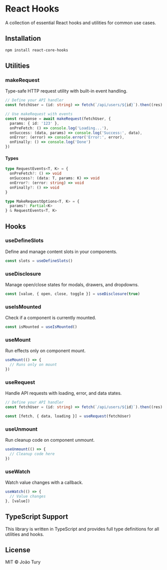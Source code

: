 # React Hooks

A collection of essential React hooks and utilities for common use cases.

## Installation

```bash
npm install react-core-hooks
```

## Utilities

### makeRequest

Type-safe HTTP request utility with built-in event handling.

```typescript
// Define your API handler
const fetchUser = (id: string) => fetch(`/api/users/${id}`).then((res) => res.json())

// Use makeRequest with events
const response = await makeRequest(fetchUser, {
  params: { id: '123' },
  onPreFetch: () => console.log('Loading...'),
  onSuccess: (data, params) => console.log('Success:', data),
  onError: (error) => console.error('Error:', error),
  onFinally: () => console.log('Done')
})
```

#### Types

```typescript
type RequestEvents<T, K> = {
  onPreFetch?: () => void
  onSuccess?: (data: T, params: K) => void
  onError?: (error: string) => void
  onFinally?: () => void
}

type MakeRequestOptions<T, K> = {
  params?: Partial<K>
} & RequestEvents<T, K>
```

## Hooks

### useDefineSlots

Define and manage content slots in your components.

```typescript
const slots = useDefineSlots()
```

### useDisclosure

Manage open/close states for modals, drawers, and dropdowns.

```typescript
const [value, { open, close, toggle }] = useDisclosure(true)
```

### useIsMounted

Check if a component is currently mounted.

```typescript
const isMounted = useIsMounted()
```

### useMount

Run effects only on component mount.

```typescript
useMount(() => {
  // Runs only on mount
})
```

### useRequest

Handle API requests with loading, error, and data states.

```typescript
// Define your API handler
const fetchUser = (id: string) => fetch(`/api/users/${id}`).then((res) => res.json())

const [fetch, { data, loading }] = useRequest(fetchUser)
```

### useUnmount

Run cleanup code on component unmount.

```typescript
useUnmount(() => {
  // Cleanup code here
})
```

### useWatch

Watch value changes with a callback.

```typescript
useWatch(() => {
  // Value changes
}, [value])
```

## TypeScript Support

This library is written in TypeScript and provides full type definitions for all utilities and hooks.

## License

MIT © João Tury

